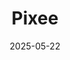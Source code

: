 ---  
layout: startup_page  
title: "Pixee"  
id: "pixee.ai"  
permalink: "/pixeepixee.ai05222025/"  
website: "https://www.pixee.ai/"  
funding_round: "Seed"  
funding_amount: "$15M"  
investors: "Decibel, Wing VC, TEDCO, PrimeSet, Zach Holman, Alex Rice, Brian Chess"  
about: "Pixee is an enterprise-grade platform that automates the last mile of application security, from alerts to resolution. The platform uses AI to integrate directly into developer workflows, providing automated code fixes and intelligent vulnerability triage. Pixee aims to enable security teams to match the productivity of AI-powered development by automating security processes."  
markets: "Cyber Security, Software"  
hq: "Baltimore, Maryland, United States"  
founded_year: "2022"  
linkedin: "https://www.linkedin.com/company/pixee"  
twitter: "https://twitter.com/pixeebot"  
instagram: ""  
facebook: ""  
crunchbase: "https://www.crunchbase.com/organization/pixee"  
pitchbook: "https://pitchbook.com/profiles/company/537021-73"  

date_display: "22-May-2025"  
date: "2025-05-22"

# SEO Optimization  
meta_title: "Pixee - Seed Funding ($15M)"  
meta_description: "Pixee, Pixee is an enterprise-grade platform that automates the last mile of application security, from alerts to resolution. The platform uses AI to integra..."  
meta_keywords: "Pixee, Cyber Security, Software, Seed funding"  
canonical_url: "https://startup.projectstartups.com/pixeepixee.ai05222025/"  
---